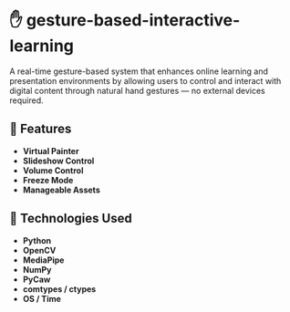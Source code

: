 # ✋ gesture-based-interactive-learning
A real-time gesture-based system that enhances online learning and presentation environments by allowing users to control and interact with digital content through natural hand gestures — no external devices required.

## 🚀 Features
- **Virtual Painter**
- **Slideshow Control** 
- **Volume Control** 
- **Freeze Mode** 
- **Manageable Assets**

## 🔧 Technologies Used
- **Python**
- **OpenCV** 
- **MediaPipe** 
- **NumPy** 
- **PyCaw**
- **comtypes / ctypes**
- **OS / Time**
